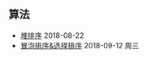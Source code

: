 ## 算法
- [堆排序](https://github.com/oneweekonething/One-Notes/blob/master/2018-08-22-堆排序.md)  2018-08-22
- [冒泡排序&选择排序](https://github.com/oneweekonething/One-Notes/blob/master/2018-09-12-冒泡排序与选择排序.md)  2018-09-12 周三
